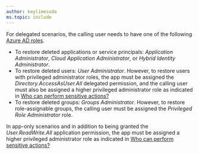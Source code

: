 ```yaml
---
author: keylimesoda
ms.topic: include
---
```


For delegated scenarios, the calling user needs to have one of the following [Azure AD roles](/azure/active-directory/roles/permissions-reference?toc=%2Fgraph%2Ftoc.json).

- To restore deleted applications or service principals:  *Application Administrator*, *Cloud Application Administrator*, or *Hybrid Identity Administrator*.
- To restore deleted users: *User Administrator*. However, to restore users with privileged administrator roles, the app must be assigned the *Directory.AccessAsUser.All* delegated permission, and the calling user must also be assigned a higher privileged administrator role as indicated in [Who can perform sensitive actions?](/graph/api/resources/users#who-can-perform-sensitive-actions)
- To restore deleted groups: *Groups Administrator*. However, to restore role-assignable groups, the calling user must be assigned the *Privileged Role Administrator* role.

In app-only scenarios and in addition to being granted the *User.ReadWrite.All* application permission, the app must be assigned a higher privileged administrator role as indicated in [Who can perform sensitive actions?](/graph/api/resources/users#who-can-perform-sensitive-actions)